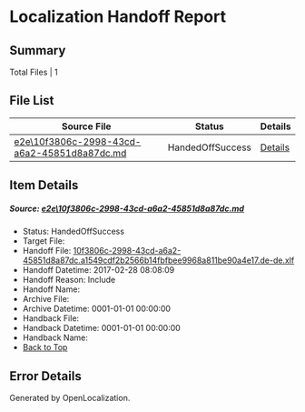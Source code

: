 # <a name='report-top'></a> Localization Handoff Report

## Summary
 Total Files | 1

## File List
 Source File | Status | Details 
 ----------- | ------ | ------- 
 [e2e\10f3806c-2998-43cd-a6a2-45851d8a87dc.md](https://github.com/OpenLocalizationTestOrg/ol-test4/blob/10bffe39c391d2799af726fa19ce4642deaff5f0/e2e/10f3806c-2998-43cd-a6a2-45851d8a87dc.md) | HandedOffSuccess | [Details](#7f80233124268609ae2621c8af3d6eef0a5eef921)

## Item Details
##### <a name='7f80233124268609ae2621c8af3d6eef0a5eef921'></a> Source: [e2e\10f3806c-2998-43cd-a6a2-45851d8a87dc.md](https://github.com/OpenLocalizationTestOrg/ol-test4/blob/10bffe39c391d2799af726fa19ce4642deaff5f0/e2e/10f3806c-2998-43cd-a6a2-45851d8a87dc.md)
* Status: HandedOffSuccess
* Target File: 
* Handoff File: [10f3806c-2998-43cd-a6a2-45851d8a87dc.a1549cdf2b2566b14fbfbee9968a811be90a4e17.de-de.xlf](https://github.com/OpenLocalizationTestOrg/ol-test4-handoff/blob/43afae49e57570e04c9016338c228a1a86e177c4/ol-handoff/OpenLocalizationTestOrg/ol-test4-dede/xinjiang/ht/10f3806c-2998-43cd-a6a2-45851d8a87dc.a1549cdf2b2566b14fbfbee9968a811be90a4e17.de-de.xlf)
* Handoff Datetime: 2017-02-28 08:08:09
* Handoff Reason: Include
* Handoff Name: 
* Archive File: 
* Archive Datetime: 0001-01-01 00:00:00
* Handback File: 
* Handback Datetime: 0001-01-01 00:00:00
* Handback Name: 
* [Back to Top](#report-top)


## Error Details

Generated by OpenLocalization.
